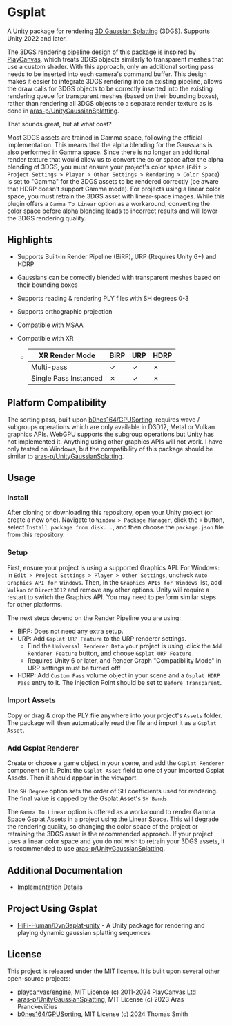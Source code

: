 # Gsplat

A Unity package for rendering [3D Gaussian Splatting](https://repo-sam.inria.fr/fungraph/3d-gaussian-splatting/) (3DGS). Supports Unity 2022 and later. 

The 3DGS rendering pipeline design of this package is inspired by [PlayCanvas](https://github.com/playcanvas/engine), which treats 3DGS objects similarly to transparent meshes that use a custom shader. With this approach, only an additional sorting pass needs to be inserted into each camera's command buffer. This design makes it easier to integrate 3DGS rendering into an existing pipeline, allows the draw calls for 3DGS objects to be correctly inserted into the existing rendering queue for transparent meshes (based on their bounding boxes), rather than rendering all 3DGS objects to a separate render texture as is done in [aras-p/UnityGaussianSplatting](https://github.com/aras-p/UnityGaussianSplatting). 

That sounds great, but at what cost?

Most 3DGS assets are trained in Gamma space, following the official implementation. This means that the alpha blending for the Gaussians is also performed in Gamma space.  Since there is no longer an additional render texture that would allow us to convert the color space after the alpha blending of 3DGS, you must ensure your project's color space (`Edit > Project Settings > Player > Other Settings > Rendering > Color Space`) is set to "Gamma" for the 3DGS assets to be rendered correctly (be aware that HDRP doesn't support Gamma mode). For projects using a linear color space, you must retrain the 3DGS asset with linear-space images. While this plugin offers a `Gamma To Linear` option as a workaround, converting the color space before alpha blending leads to incorrect results and will lower the 3DGS rendering quality.

## Highlights

- Supports Built-in Render Pipeline (BiRP), URP (Requires Unity 6+) and HDRP

- Gaussians can be correctly blended with transparent meshes based on their bounding boxes

- Supports reading & rendering PLY files with SH degrees 0-3

- Supports orthographic projection

- Compatible with MSAA

- Compatible with XR

  - | XR Render Mode        | BiRP | URP  | HDRP |
    | --------------------- | ---- | ---- | ---- |
    | Multi-pass            | ✓    | ✓    | ✗    |
    | Single Pass Instanced | ✗    | ✓    | ✗    |

## Platform Compatibility

The sorting pass, built upon [b0nes164/GPUSorting](https://github.com/b0nes164/GPUSorting), requires wave / subgroups operations which are only available in D3D12, Metal or Vulkan graphics APIs. WebGPU supports the subgroup operations but Unity has not implemented it. Anything using other graphics APIs will not work. I have only tested on Windows, but the compatibility of this package should be similar to [aras-p/UnityGaussianSplatting](https://github.com/aras-p/UnityGaussianSplatting).

## Usage

### Install

After cloning or downloading this repository, open your Unity project (or create a new one). Navigate to `Window > Package Manager`, click the `+` button, select `Install package from disk...`, and then choose the `package.json` file from this repository.

### Setup

First, ensure your project is using a supported Graphics API. For Windows: in `Edit > Project Settings > Player > Other Settings`, uncheck `Auto Graphics API for Windows`. Then, in the `Graphics APIs for Windows` list, add `Vulkan` or `Direct3D12` and remove any other options. Unity will require a restart to switch the Graphics API. You may need to perform similar steps for other platforms.

The next steps depend on the Render Pipeline you are using:

- BiRP: Does not need any extra setup.
- URP: Add `Gsplat URP Feature` to the URP renderer settings.
  - Find the `Universal Renderer Data` your project is using, click the `Add Renderer Feature` button, and choose `Gsplat URP Feature.`
  - Requires Unity 6 or later, and Render Graph "Compatibility Mode" in URP settings must be turned off!
- HDRP: Add `Custom Pass` volume object in your scene and a `Gsplat HDRP Pass` entry to it. The injection Point should be set to `Before Transparent`.

### Import Assets

Copy or drag & drop the PLY file anywhere into your project's `Assets` folder. The package will then automatically read the file and import it as a `Gsplat Asset`.

### Add Gsplat Renderer

Create or choose a game object in your scene, and add the `Gsplat Renderer` component on it. Point the `Gsplat Asset` field to one of your imported Gsplat Assets. Then it should appear in the viewport.

The `SH Degree` option sets the order of SH coefficients used for rendering. The final value is capped by the Gsplat Asset's `SH Bands`.

The `Gamma To Linear` option is offered as a workaround to render Gamma Space Gsplat Assets in a project using the Linear Space. This will degrade the rendering quality, so changing the color space of the project or retraining the 3DGS asset is the recommended approach. If your project uses a linear color space and you do not wish to retrain your 3DGS assets, it is recommended to use [aras-p/UnityGaussianSplatting](https://github.com/aras-p/UnityGaussianSplatting).

## Additional Documentation

- [Implementation Details](/Documentation~/Implementation%20Details.md)

## Project Using Gsplat

- [HiFi-Human/DynGsplat-unity](https://github.com/HiFi-Human/DynGsplat-unity) - A Unity package for rendering and playing dynamic gaussian splatting sequences

## License

This project is released under the MIT license. It is built upon several other open-source projects:

-   [playcanvas/engine](https://github.com/playcanvas/engine), MIT License (c) 2011-2024 PlayCanvas Ltd
-   [aras-p/UnityGaussianSplatting](https://github.com/aras-p/UnityGaussianSplatting), MIT License (c) 2023 Aras Pranckevičius
-   [b0nes164/GPUSorting](https://github.com/b0nes164/GPUSorting), MIT License (c) 2024 Thomas Smith

